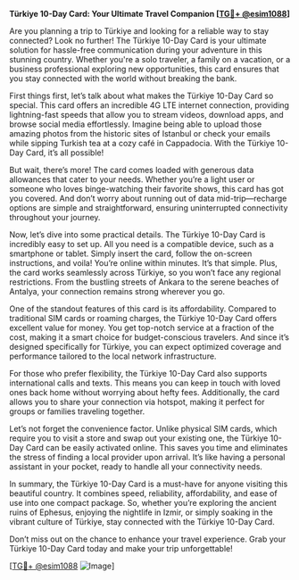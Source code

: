 **Türkiye 10-Day Card: Your Ultimate Travel Companion [[TG💪+ @esim1088](https://t.me/s/esim1088)]**

Are you planning a trip to Türkiye and looking for a reliable way to stay connected? Look no further! The Türkiye 10-Day Card is your ultimate solution for hassle-free communication during your adventure in this stunning country. Whether you're a solo traveler, a family on a vacation, or a business professional exploring new opportunities, this card ensures that you stay connected with the world without breaking the bank.

First things first, let’s talk about what makes the Türkiye 10-Day Card so special. This card offers an incredible 4G LTE internet connection, providing lightning-fast speeds that allow you to stream videos, download apps, and browse social media effortlessly. Imagine being able to upload those amazing photos from the historic sites of Istanbul or check your emails while sipping Turkish tea at a cozy café in Cappadocia. With the Türkiye 10-Day Card, it’s all possible!

But wait, there’s more! The card comes loaded with generous data allowances that cater to your needs. Whether you’re a light user or someone who loves binge-watching their favorite shows, this card has got you covered. And don’t worry about running out of data mid-trip—recharge options are simple and straightforward, ensuring uninterrupted connectivity throughout your journey.

Now, let’s dive into some practical details. The Türkiye 10-Day Card is incredibly easy to set up. All you need is a compatible device, such as a smartphone or tablet. Simply insert the card, follow the on-screen instructions, and voila! You’re online within minutes. It’s that simple. Plus, the card works seamlessly across Türkiye, so you won’t face any regional restrictions. From the bustling streets of Ankara to the serene beaches of Antalya, your connection remains strong wherever you go.

One of the standout features of this card is its affordability. Compared to traditional SIM cards or roaming charges, the Türkiye 10-Day Card offers excellent value for money. You get top-notch service at a fraction of the cost, making it a smart choice for budget-conscious travelers. And since it’s designed specifically for Türkiye, you can expect optimized coverage and performance tailored to the local network infrastructure.

For those who prefer flexibility, the Türkiye 10-Day Card also supports international calls and texts. This means you can keep in touch with loved ones back home without worrying about hefty fees. Additionally, the card allows you to share your connection via hotspot, making it perfect for groups or families traveling together.

Let’s not forget the convenience factor. Unlike physical SIM cards, which require you to visit a store and swap out your existing one, the Türkiye 10-Day Card can be easily activated online. This saves you time and eliminates the stress of finding a local provider upon arrival. It’s like having a personal assistant in your pocket, ready to handle all your connectivity needs.

In summary, the Türkiye 10-Day Card is a must-have for anyone visiting this beautiful country. It combines speed, reliability, affordability, and ease of use into one compact package. So, whether you’re exploring the ancient ruins of Ephesus, enjoying the nightlife in Izmir, or simply soaking in the vibrant culture of Türkiye, stay connected with the Türkiye 10-Day Card.

Don’t miss out on the chance to enhance your travel experience. Grab your Türkiye 10-Day Card today and make your trip unforgettable! 

[[TG💪+ @esim1088](https://t.me/s/esim1088) ![Image](https://i.postimg.cc/Y0z9fWf4/image.png)]